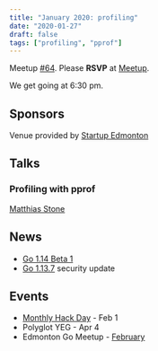 ```yaml
---
title: "January 2020: profiling"
date: "2020-01-27"
draft: false
tags: ["profiling", "pprof"]
---
```

Meetup [#64](https://github.com/edmontongo/presentations/issues/106). Please **RSVP** at [Meetup](https://www.meetup.com/startupedmonton/events/bclwwpybccbkc/).

We get going at 6:30 pm.

## Sponsors

Venue provided by [Startup Edmonton](https://www.startupedmonton.com/)

## Talks

### Profiling with pprof

[Matthias Stone](https://github.com/matthias-stone)

## News

- [Go 1.14 Beta 1](https://groups.google.com/forum/#!topic/golang-announce/ocSS1fQHBCk)
- [Go 1.13.7](https://groups.google.com/forum/#!topic/golang-announce/-sdUB4VEQkA) security update

## Events

- [Monthly Hack Day](https://www.meetup.com/startupedmonton/events/zhnrmrybcdbcb/) - Feb 1
- Polyglot YEG - Apr 4
- Edmonton Go Meetup - [February](/meetup/2020-02/)
